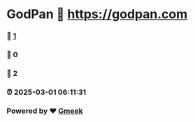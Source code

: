 # GodPan :link: https://godpan.com 
### :page_facing_up: [1](https://godpan.com/tag.html) 
### :speech_balloon: 0 
### :hibiscus: 2 
### :alarm_clock: 2025-03-01 06:11:31 
### Powered by :heart: [Gmeek](https://github.com/Meekdai/Gmeek)
